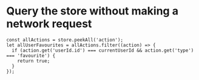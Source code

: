 # Query the store without making a network request

```
const allActions = store.peekAll('action');
let allUserFavourites = allActions.filter((action) => {
  if (action.get('userId.id') === currentUserId && action.get('type') === 'favourite') {
    return true;
  }
});
```
